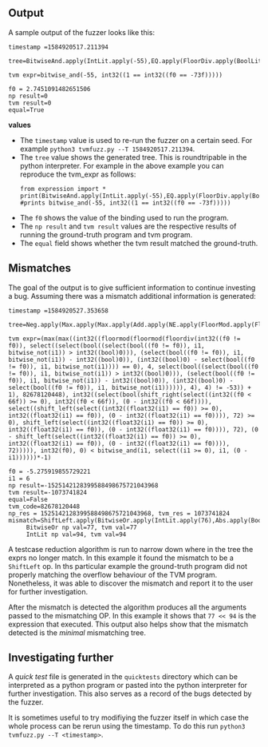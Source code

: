 ## Output

A sample output of the fuzzer looks like this:

```
timestamp =1584920517.211394

tree=BitwiseAnd.apply(IntLit.apply(-55),EQ.apply(FloorDiv.apply(BoolLit.apply(True),BoolLit.apply(True)),EQ.apply(ExistingVar.apply('f0'),IntLit.apply(-73))))

tvm expr=bitwise_and(-55, int32((1 == int32((f0 == -73f)))))

f0 = 2.7451091482651506
np result=0
tvm result=0
equal=True
```

**values**
- The `timestamp` value is used to re-run the fuzzer on a certain seed. For example `python3 tvmfuzz.py --T 1584920517.211394`.
- The `tree` value shows the generated tree. This is roundtripable in the python interpreter. For example in the above example you can reproduce the tvm_expr as follows:
	```
	from expression import *
	print(BitwiseAnd.apply(IntLit.apply(-55),EQ.apply(FloorDiv.apply(BoolLit.apply(True),BoolLit.apply(True)),EQ.apply(ExistingVar.apply('f0'),IntLit.apply(-73)))))
	#prints bitwise_and(-55, int32((1 == int32((f0 == -73f)))))
	```
- The `f0` shows the value of the binding used to run the program.
- The `np result` and `tvm result` values are the respective results of running the ground-truth program and tvm program.
- The `equal` field shows whether the tvm result matched the ground-truth.

## Mismatches

The goal of the output is to give sufficient information to continue investing a bug. Assuming there was a mismatch additional information is generated:

```
timestamp =1584920527.353658

tree=Neg.apply(Max.apply(Max.apply(Add.apply(NE.apply(FloorMod.apply(FloorMod.apply(FloorDiv.apply(NE.apply(NewVar.apply('f0'),ExistingVar.apply('f0')),Sub.apply(LE.apply(FloorDiv.apply(IntLit.apply(-23),IntLit.apply(-96)),IntLit.apply(-87)),Select.apply(NE.apply(ExistingVar.apply('f0'),ExistingVar.apply('f0')),NewVar.apply('i1'),BitwiseNeg.apply(ExistingVar.apply('i1'))))),BoolLit.apply(False)),BoolLit.apply(False)),Neg.apply(IntLit.apply(53))),BoolLit.apply(True)),ShiftLeft.apply(BitwiseOr.apply(IntLit.apply(76),Abs.apply(BoolLit.apply(True))),IntLit.apply(94))),LT.apply(Select.apply(ShiftRight.apply(GT.apply(Neg.apply(IntLit.apply(-66)),ExistingVar.apply('f0')),ShiftLeft.apply(EQ.apply(ExistingVar.apply('i1'),ExistingVar.apply('f0')),IntLit.apply(-72))),ExistingVar.apply('f0'),FloorDiv.apply(BoolLit.apply(False),GE.apply(BoolLit.apply(True),IntLit.apply(70)))),BitwiseAnd.apply(ExistingVar.apply('i1'),Abs.apply(ExistingVar.apply('i1'))))))

tvm expr=(max(max((int32((floormod(floormod(floordiv(int32((f0 != f0)), select((select(bool((select(bool((f0 != f0)), i1, bitwise_not(i1)) > int32((bool)0))), (select(bool((f0 != f0)), i1, bitwise_not(i1)) - int32((bool)0)), (int32((bool)0) - select(bool((f0 != f0)), i1, bitwise_not(i1)))) == 0), 4, select(bool((select(bool((f0 != f0)), i1, bitwise_not(i1)) > int32((bool)0))), (select(bool((f0 != f0)), i1, bitwise_not(i1)) - int32((bool)0)), (int32((bool)0) - select(bool((f0 != f0)), i1, bitwise_not(i1)))))), 4), 4) != -53)) + 1), 82678120448), int32((select(bool(shift_right(select((int32((f0 < 66f)) >= 0), int32((f0 < 66f)), (0 - int32((f0 < 66f)))), select((shift_left(select((int32((float32(i1) == f0)) >= 0), int32((float32(i1) == f0)), (0 - int32((float32(i1) == f0)))), 72) >= 0), shift_left(select((int32((float32(i1) == f0)) >= 0), int32((float32(i1) == f0)), (0 - int32((float32(i1) == f0)))), 72), (0 - shift_left(select((int32((float32(i1) == f0)) >= 0), int32((float32(i1) == f0)), (0 - int32((float32(i1) == f0)))), 72))))), int32(f0), 0) < bitwise_and(i1, select((i1 >= 0), i1, (0 - i1))))))*-1)

f0 = -5.275919855729221
i1 = 6
np result=-1525142128399588498675721043968
tvm result=-1073741824
equal=False
tvm_code=82678120448
np_res = 1525142128399588498675721043968, tvm_res = 1073741824
mismatch=ShiftLeft.apply(BitwiseOr.apply(IntLit.apply(76),Abs.apply(BoolLit.apply(True))),IntLit.apply(94))
	 BitwiseOr np val=77, tvm val=77
	 IntLit np val=94, tvm val=94
```

A testcase reduction algorithm is run to narrow down where in the tree the exprs no longer match. In this example it found the mismatch to be a `ShiftLeft` op. In ths particular example the ground-truth program did not properly matching the overflow behaviour of the TVM program. Nonetheless, it was able to discover the mismatch and report it to the user for further investigation. 

After the mismatch is detected the algorithm produces all the arguments passed to the mismatching OP. In this example it shows that `77 << 94` is the expression that executed. This output also helps show that the mismatch detected is the *minimal* mismatching tree. 

## Investigating further

A *quick test* file is generated in the `quicktests` directory which can be interpreted as a python program or pasted into the python interpreter for further investigation. This also serves as a record of the bugs detected by the fuzzer. 

It is sometimes useful to try modifiying the fuzzer itself in which case the whole process can be rerun using the timestamp. To do this run `python3 tvmfuzz.py --T <timestamp>`. 

